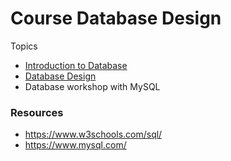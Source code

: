 # Course Database Design

Topics

* [Introduction to Database](01-SCK-INTRODUCTION-DATABASE.pdf)
* [Database Design](02-SCK-DATABASE-DESIGN.pdf)
* Database workshop with MySQL


### Resources
* https://www.w3schools.com/sql/
* https://www.mysql.com/
